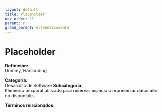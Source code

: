 ```yaml
---
layout: default
title: Placeholder
nav_order: 16
parent: P
grand_parent: Alfabéticamente
---
```


# Placeholder

**Definición:**  
Dummy, Hardcoding

**Categoría:**  
Desarrollo de Software 
**Subcategoría:**  
Elemento temporal utilizado para reservar espacio o representar datos aún no disponibles.

**Términos relacionados:**  

